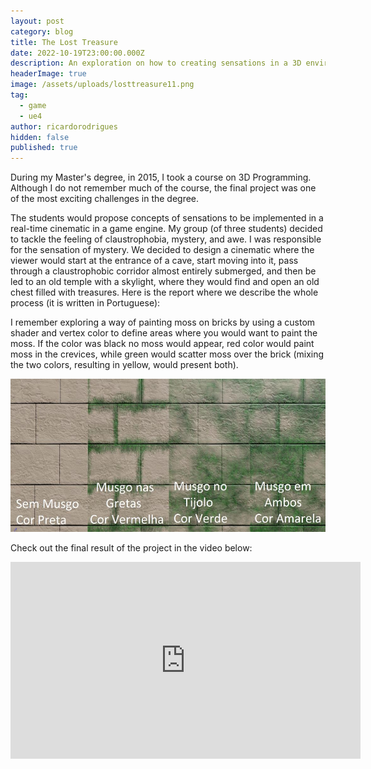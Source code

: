```yaml
---
layout: post
category: blog
title: The Lost Treasure
date: 2022-10-19T23:00:00.000Z
description: An exploration on how to creating sensations in a 3D environment.
headerImage: true
image: /assets/uploads/losttreasure11.png
tag:
  - game
  - ue4
author: ricardorodrigues
hidden: false
published: true
---
```

During my Master's degree, in 2015, I took a course on 3D Programming. Although I do not remember much of the course, the final project was one of the most exciting challenges in the degree.

The students would propose concepts of sensations to be implemented in a real-time cinematic in a game engine. My group (of three students) decided to tackle the feeling of claustrophobia, mystery, and awe. I was responsible for the sensation of mystery. We decided to design a cinematic where the viewer would start at the entrance of a cave, start moving into it, pass through a claustrophobic corridor almost entirely submerged, and then be led to an old temple with a skylight, where they would find and open an old chest filled with treasures. Here is the report where we describe the whole process (it is written in Portuguese):

<object data="{{ site.url }}/assets/uploads/the-lost-treasure-report.pdf" width="800" height="500"></object>

I remember exploring a way of painting moss on bricks by using a custom shader and vertex color to define areas where you would want to paint the moss. If the color was black no moss would appear, red color would paint moss in the crevices, while green would scatter moss over the brick (mixing the two colors, resulting in yellow, would present both).

![Moss painting on brick depending on Vertex color](/assets/uploads/moss-vertex-paint.png "Moss painting on brick depending on Vertex color")

Check out the final result of the project in the video below:

<iframe width="560" height="315" src="https://www.youtube-nocookie.com/embed/CyGn7-4ckyw" title="YouTube video player" frameborder="0" allow="accelerometer; autoplay; clipboard-write; encrypted-media; gyroscope; picture-in-picture" allowfullscreen></iframe>